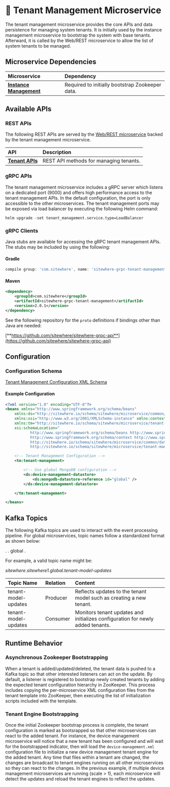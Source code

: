 # :book: Tenant Management Microservice

<Seo/>

<MicroserviceBadge text="Global Microservice" type="global"/>
The tenant management microservice provides the core APIs and data persistence for
managing system tenants. It is initially used by the instance management microservice
to bootstrap the system with base tenants. Afterward, it is called by the Web/REST
microservice to allow the list of system tenants to be managed.

## Microservice Dependencies

| Microservice                                       | Dependency                                      |
| :------------------------------------------------- | :---------------------------------------------- |
| **[Instance Management](../instance-management/)** | Required to initially bootstrap Zookeeper data. |

## Available APIs

### REST APIs

The following REST APIs are served by the [Web/REST microservice](../web-rest/) backed by the tenant
management microservice.

| API                                                                 | Description                            |
| :------------------------------------------------------------------ | :------------------------------------- |
| [**Tenant APIs**](http://sitewhere.io/docs/2.0.0/api2/#tag/tenants) | REST API methods for managing tenants. |

### gRPC APIs

The tenant management microservice includes a gRPC server which listens on a dedicated port
(9000) and offers high performance access to the tenant management APIs. In the default
configuration, the port is only accessible to the other microservices. The tenant management
ports may be exposed via load balancer by executing the following Helm command:

`helm upgrade -set tenant_management.service.type=LoadBalancer`

### gRPC Clients

Java stubs are available for accessing the gRPC tenant management APIs. The stubs
may be included by using the following:

#### Gradle

```groovy
compile group: 'com.sitewhere', name: 'sitewhere-grpc-tenant-management', version: '2.0.1'
```

#### Maven

```xml
<dependency>
    <groupId>com.sitewhere</groupId>
    <artifactId>sitewhere-grpc-tenant-management</artifactId>
    <version>2.0.1</version>
</dependency>
```

See the following repository for
the `proto` definitions if bindings other than Java are needed:

[**https://github.com/sitewhere/sitewhere-grpc-api**](https://github.com/sitewhere/sitewhere-grpc-api)

## Configuration

### Configuration Schema

[Tenant Management Configuration XML Schema](https://sitewhere.io/schema/sitewhere/microservice/tenant-management/current/tenant-management.xsd)

#### Example Configuration

```xml
<?xml version="1.0" encoding="UTF-8"?>
<beans xmlns="http://www.springframework.org/schema/beans"
	xmlns:ds="http://sitewhere.io/schema/sitewhere/microservice/common/datastore"
	xmlns:xsi="http://www.w3.org/2001/XMLSchema-instance" xmlns:context="http://www.springframework.org/schema/context"
	xmlns:tm="http://sitewhere.io/schema/sitewhere/microservice/tenant-management"
	xsi:schemaLocation="
           http://www.springframework.org/schema/beans http://www.springframework.org/schema/beans/spring-beans-3.1.xsd
           http://www.springframework.org/schema/context http://www.springframework.org/schema/context/spring-context-3.1.xsd
           http://sitewhere.io/schema/sitewhere/microservice/common/datastore http://sitewhere.io/schema/sitewhere/microservice/common/current/datastore-common.xsd
           http://sitewhere.io/schema/sitewhere/microservice/tenant-management http://sitewhere.io/schema/sitewhere/microservice/tenant-management/current/tenant-management.xsd">

	<!-- Tenant Management Configuration -->
	<tm:tenant-management>

		<!-- Use global MongoDB configuration -->
		<ds:device-management-datastore>
			<ds:mongodb-datastore-reference id="global" />
		</ds:device-management-datastore>

	</tm:tenant-management>

</beans>
```

## Kafka Topics

The following Kafka topics are used to interact with the event processing pipeline.
For global microservices, topic names follow a standardized format as shown below:

<MicroserviceBadge text="Product Id" type="global"/>. <MicroserviceBadge text="Instance Id" type="global"/>. global . <MicroserviceBadge text="Topic Name" type="global"/>

For example, a valid topic name might be:

_sitewhere.sitewhere1.global.tenant-model-updates_

| Topic Name           | Relation | Content                                                                        |
| :------------------- | :------- | :----------------------------------------------------------------------------- |
| tenant-model-updates | Producer | Reflects updates to the tenant model such as creating a new tenant.            |
| tenant-model-updates | Consumer | Monitors tenant updates and initializes configuration for newly added tenants. |

## Runtime Behavior

### Asynchronous Zookeeper Bootstrapping

When a tenant is added/updated/deleted, the tenant data is pushed to a Kafka topic
so that other interested listeners can act on the update. By default, a listener is
registered to bootstrap newly created tenants by adding the expected tenant configuration
hierarchy in ZooKeeper. This process includes copying the per-microservice XML configuration
files from the tenant template into ZooKeeper, then executing the list of initialization
scripts included with the template.

### Tenant Engine Bootstrapping

Once the initial Zookeeper bootstrap process is complete, the tenant configuration
is marked as bootsrapped so that other microservices can react to the added tenant. For
instance, the device management microservice will notice that a new tenant has been configured
and will wait for the bootstrapped indicator, then will load the `device-management.xml`
configuration file to initialize a new device management tenant engine for the added tenant.
Any time that files within a tenant are changed, the changes are broadcast to tenant engines
running on all other microservices so they can react to the changes. In the previous example,
if multiple device management microservices are running (scale > 1), each microservice will
detect the updates and reload the tenant engines to reflect the updates.
